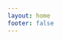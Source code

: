```yaml
---
layout: home
footer: false
---
```


<script setup lang="ts">
import { computed, onMounted, onBeforeUnmount } from "vue";
import { globalConfig } from "../../config.ts";
import { generateGrid } from "../utils/generateGrid";
import { columnCount, updateColumns } from "../utils/dynamicColumns";

// 打乱数组的简单函数
function shuffle(array: any[]) {
  return array
    .map((item) => ({ item, sort: Math.random() }))
    .sort((a, b) => a.sort - b.sort)
    .map(({ item }) => item);
}

// 带默认头像的好友列表
const friends = shuffle(
  globalConfig.friends.map((friend) => ({
    ...friend,
    img:
      friend.img ||
      "https://pic2.zhimg.com/50/v2-cc1a32fcb444fc9d5e23f2ee078dc6e1_720w.jpg?source=1940ef5c",
  }))
);

// 监听窗口变化，更新列数
onMounted(() => {
  updateColumns();
  window.addEventListener("resize", updateColumns);
});
onBeforeUnmount(() => {
  window.removeEventListener("resize", updateColumns);
});

// 🔹 瀑布流数据（这里不分组，所有朋友放在一起）
const friendGrid = computed(() =>
  generateGrid(friends, undefined, undefined, columnCount.value)
);
</script>

<div style="height: 40px;"></div>
<div class="allFriend">
  <div class="friends-grid">
    <div
      v-for="(col, colIndex) in friendGrid[0].columns"
      :key="colIndex"
      class="column"
    >
      <div v-for="friend in col" :key="friend.link" class="friend-card">
        <FriendCard
          :title="friend.title"
          :link="friend.link"
          :desc="friend.desc"
          :img="friend.img"
          :blog="friend.blog"
        />
      </div>
    </div>
  </div>
</div>

<style scoped>
.friends-grid {
  display: flex;
  gap: var(--vp-gap);
}
.column {
  flex: 1;
  display: flex;
  flex-direction: column;
  gap: var(--vp-gap);
}
</style>
